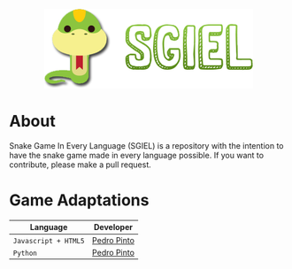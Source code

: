 <p align="center"><img src="https://raw.githubusercontent.com/itspedruu/snake-game-in-every-language/master/banner.png"/></p>

# About

Snake Game In Every Language (SGIEL) is a repository with the intention to have the snake game made in every language possible. If you want to contribute, please make a pull request.

# Game Adaptations

| Language             | Developer                                    |
|----------------------|----------------------------------------------|
| `Javascript + HTML5` | [Pedro Pinto](https://github.com/itspedruu)  |
| `Python`             | [Pedro Pinto](https://github.com/itspedruu)  |